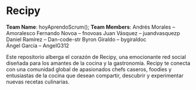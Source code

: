 # Recipy
**Team Name**: hoyAprendoScrum();
**Team Members**: Andrés Morales – Amoralesco
Fernando Novoa – fnovoas
Juan Vásquez – juandvasquezp
Daniel Ramírez – Dan-code-str
Byron Giraldo – bygiraldoc	
Ángel García – AngelG312

Este repositorio alberga el corazón de Recipy, una emocionante red social diseñada para los amantes de la cocina y la gastronomía. Recipy te conecta con una comunidad global de apasionados chefs caseros, foodies y entusiastas de la cocina que desean compartir, descubrir y experimentar nuevas recetas culinarias.
